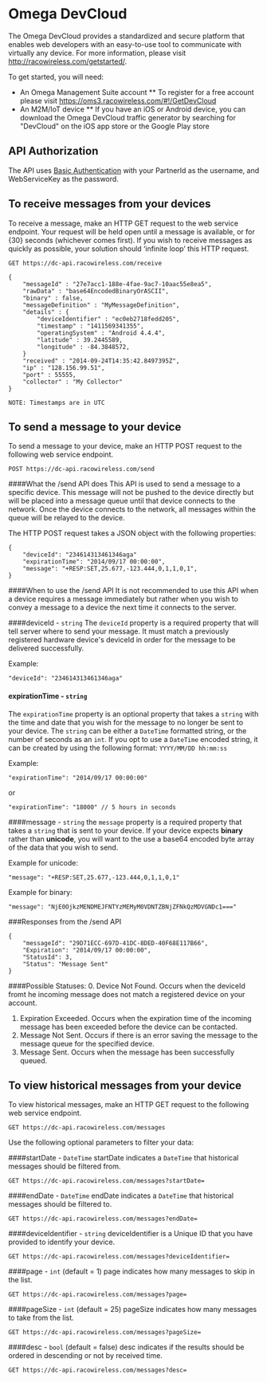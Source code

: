 Omega DevCloud
=============

The Omega DevCloud provides a standardized and secure platform that enables web developers with an easy-to-use tool to communicate with virtually any device.  For more information, please visit http://racowireless.com/getstarted/.

To get started, you will need:
* An Omega Management Suite account
** To register for a free account please visit https://oms3.racowireless.com/#!/GetDevCloud
* An M2M/IoT device
** If you have an iOS or Android device, you can download the Omega DevCloud traffic generator by searching for "DevCloud" on the iOS app store or the Google Play store

## API Authorization
The API uses [Basic Authentication](http://en.wikipedia.org/wiki/Basic_access_authentication) with your PartnerId as the username, and  WebServiceKey as the password.

## To receive messages from your devices
To receive a message, make an HTTP GET request to the web service endpoint.  Your request will be held open until a message is available, or for {30} seconds (whichever comes first).  If you wish to receive messages as quickly as possible, your solution should ‘infinite loop’ this HTTP request.

```
GET https://dc-api.racowireless.com/receive

{
	"messageId" : "27e7acc1-188e-4fae-9ac7-10aac55e8ea5",
	"rawData" : "base64EncodedBinaryOrASCII",
	"binary" : false,
	"messageDefinition" : "MyMessageDefinition",
	"details" : {
		"deviceIdentifier" : "ec0eb2718fedd205",
		"timestamp" : "1411569341355",
		"operatingSystem" : "Android 4.4.4",
		"latitude" : 39.2445589,
		"longitude" : -84.3848572,
	}
	"received" : "2014-09-24T14:35:42.8497395Z",
	"ip" : "128.156.99.51",
	"port" : 55555,
	"collector" : "My Collector"
}

NOTE: Timestamps are in UTC
```
## To send a message to your device
To send a message to your device, make an HTTP POST request to the following web service endpoint.
```
POST https://dc-api.racowireless.com/send
```
####What the /send API does
This API is used to send a message to a specific device. This message will not be pushed to the device directly but will be placed into a message queue until that device connects to the network. Once the device connects to the network, all messages within the queue will be relayed to the device.

The HTTP POST request takes a JSON object with the following properties:

```
{
    "deviceId": "234614313461346aga"
    "expirationTime": "2014/09/17 00:00:00",
    "message": "+RESP:SET,25.677,-123.444,0,1,1,0,1",
}
```
####When to use the /send API
It is not recommended to use this API when a device requires a message immediately but rather when you wish to convey a message to a device the next time it connects to the server.

####deviceId - `string`
The `deviceId` property is a required property that will tell server where to send your message.  It must match a previously registered hardware device's deviceId in order for the message to be delivered successfully.

Example:
```
"deviceId": "234614313461346aga"
```

#### expirationTime - `string`
The `expirationTime` property is an optional property that takes a `string` with the time and date that you wish for the message to no longer be sent to your device. The `string` can be either a `DateTime` formatted string, or the number of seconds as an `int`. If you opt to use a `DateTime` encoded string, it can be created by using the following format: <code>YYYY/MM/DD hh:mm:ss</code></p>
Example:

```
"expirationTime": "2014/09/17 00:00:00"
```
or
```
"expirationTime": "18000" // 5 hours in seconds
```

####message - `string`
the `message` property is a required property that takes a `string` that is sent to your device.  If your device expects **binary** rather than **unicode**, you will want to the use a base64 encoded byte array of the data that you wish to send.

Example for unicode:
```
"message": "+RESP:SET,25.677,-123.444,0,1,1,0,1"
```

Example for binary:
```
"message": "NjE0OjkzMENDMEJFNTYzMEMyM0VDNTZBNjZFNkQzMDVGNDc1==="
```

###Responses from the /send API
```
{
    "messageId": "29D71ECC-697D-41DC-8DED-40F68E117B66",
    "Expiration": "2014/09/17 00:00:00",
    "StatusId": 3,
    "Status": "Message Sent"
}
```
####Possible Statuses:
0. Device Not Found. Occurs when the deviceId fromt he incoming message does not match a registered device on your account.
1. Expiration Exceeded. Occurs when the expiration time of the incoming message has been exceeded before the device can be contacted.
2. Message Not Sent. Occurs if there is an error saving the message to the message queue for the specified device.
3. Message Sent. Occurs when the message has been successfully queued.

## To view historical messages from your device
To view historical messages, make an HTTP GET request to the following web service endpoint.
```
GET https://dc-api.racowireless.com/messages
```
Use the following optional parameters to filter your data:

####startDate - `DateTime`
startDate indicates a `DateTime` that historical messages should be filtered from.
```
GET https://dc-api.racowireless.com/messages?startDate=
```

####endDate - `DateTime`
endDate indicates a `DateTime` that historical messages should be filtered to.
```
GET https://dc-api.racowireless.com/messages?endDate=
```

####deviceIdentifier - `string`
deviceIdentifier is a Unique ID that you have provided to identify your device.
```
GET https://dc-api.racowireless.com/messages?deviceIdentifier=
```

####page - `int` (default = 1)
page indicates how many messages to skip in the list.
```
GET https://dc-api.racowireless.com/messages?page=
```

####pageSize - `int` (default = 25)
pageSize indicates how many messages to take from the list.
```
GET https://dc-api.racowireless.com/messages?pageSize=
```
####desc - `bool` (default = false)
desc indicates if the results should be ordered in descending or not by received time.
```
GET https://dc-api.racowireless.com/messages?desc=
```
